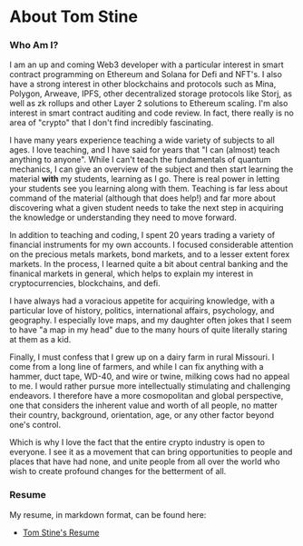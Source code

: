 # About Tom Stine

### Who Am I?

I am an up and coming Web3 developer with a particular interest in smart contract programming on Ethereum and Solana for Defi and NFT's. I also have a strong interest in other blockchains and protocols such as Mina, Polygon, Arweave, IPFS, other decentralized storage protocols like Storj, as well as zk rollups and other Layer 2 solutions to Ethereum scaling. I'm also interest in smart contract auditing and code review. In fact, there really is no area of "crypto" that I don't find incredibly fascinating.

I have many years experience teaching a wide variety of subjects to all ages. I love teaching, and I have said for years that "I can (almost) teach anything to anyone". While I can't teach the fundamentals of quantum mechanics, I can give an overview of the subject and then start learning the material **with** my students, learning as I go. There is real power in letting your students see you learning along with them. Teaching is far less about command of the material (although that does help!) and far more about discovering what a given student needs to take the next step in acquiring the knowledge or understanding they need to move forward.

In addition to teaching and coding, I spent 20 years trading a variety of financial instruments for my own accounts. I focused considerable attention on the precious metals markets, bond markets, and to a lesser extent forex markets. In the process, I learned quite a bit about central banking and the finanical markets in general, which helps to explain my interest in cryptocurrencies, blockchains, and defi.

I have always had a voracious appetite for acquiring knowledge, with a particular love of history, politics, international affairs, psychology, and geography. I especially love maps, and my daughter often jokes that I seem to have "a map in my head" due to the many hours of quite literally staring at them as a kid.

Finally, I must confess that I grew up on a dairy farm in rural Missouri. I come from a long line of farmers, and while I can fix anything with a hammer, duct tape, WD-40, and wire or twine, milking cows had no appeal to me. I would rather pursue more intellectually stimulating and challenging endeavors. I therefore have a more cosmopolitan and global perspective, one that considers the inherent value and worth of all people, no matter their country, background, orientation, age, or any other factor beyond one's control. 

Which is why I love the fact that the entire crypto industry is open to everyone. I see it as a movement that can bring opportunities to people and places that have had none, and unite people from all over the world who wish to create profound changes for the betterment of all. 

### Resume

My resume, in markdown format, can be found here:
- [Tom Stine's Resume](https://github.com/13zebras/about-tom/blob/main/tom-stine-resume.md)
